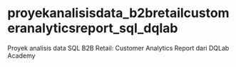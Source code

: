 # proyekanalisisdata_b2bretailcustomeranalyticsreport_sql_dqlab
Proyek analisis data SQL B2B Retail: Customer Analytics Report dari DQLab Academy
